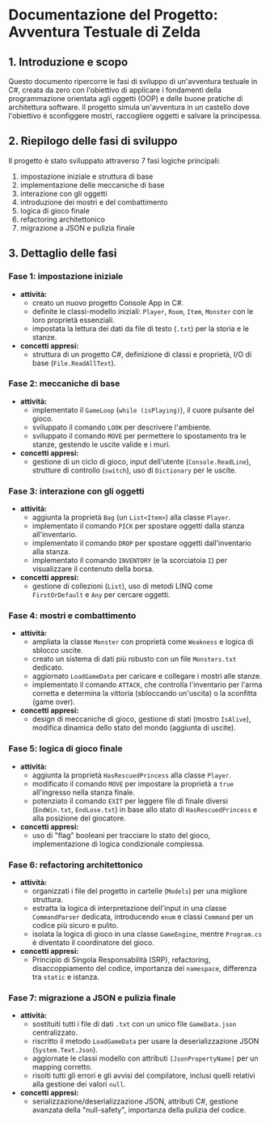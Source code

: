 # Documentazione del Progetto: Avventura Testuale di Zelda

## 1. Introduzione e scopo

Questo documento ripercorre le fasi di sviluppo di un'avventura testuale in C#, creata da zero con l'obiettivo di applicare i fondamenti della programmazione orientata agli oggetti (OOP) e delle buone pratiche di architettura software. Il progetto simula un'avventura in un castello dove l'obiettivo è sconfiggere mostri, raccogliere oggetti e salvare la principessa.

## 2. Riepilogo delle fasi di sviluppo

Il progetto è stato sviluppato attraverso 7 fasi logiche principali:

1.  impostazione iniziale e struttura di base
2.  implementazione delle meccaniche di base
3.  interazione con gli oggetti
4.  introduzione dei mostri e del combattimento
5.  logica di gioco finale
6.  refactoring architettonico
7.  migrazione a JSON e pulizia finale

## 3. Dettaglio delle fasi

### Fase 1: impostazione iniziale
- **attività:**
    - creato un nuovo progetto Console App in C#.
    - definite le classi-modello iniziali: `Player`, `Room`, `Item`, `Monster` con le loro proprietà essenziali.
    - impostata la lettura dei dati da file di testo (`.txt`) per la storia e le stanze.
- **concetti appresi:**
    - struttura di un progetto C#, definizione di classi e proprietà, I/O di base (`File.ReadAllText`).

### Fase 2: meccaniche di base
- **attività:**
    - implementato il `GameLoop` (`while (isPlaying)`), il cuore pulsante del gioco.
    - sviluppato il comando `LOOK` per descrivere l'ambiente.
    - sviluppato il comando `MOVE` per permettere lo spostamento tra le stanze, gestendo le uscite valide e i muri.
- **concetti appresi:**
    - gestione di un ciclo di gioco, input dell'utente (`Console.ReadLine`), strutture di controllo (`switch`), uso di `Dictionary` per le uscite.

### Fase 3: interazione con gli oggetti
- **attività:**
    - aggiunta la proprietà `Bag` (un `List<Item>`) alla classe `Player`.
    - implementato il comando `PICK` per spostare oggetti dalla stanza all'inventario.
    - implementato il comando `DROP` per spostare oggetti dall'inventario alla stanza.
    - implementato il comando `INVENTORY` (e la scorciatoia `I`) per visualizzare il contenuto della borsa.
- **concetti appresi:**
    - gestione di collezioni (`List`), uso di metodi LINQ come `FirstOrDefault` e `Any` per cercare oggetti.

### Fase 4: mostri e combattimento
- **attività:**
    - ampliata la classe `Monster` con proprietà come `Weakness` e logica di sblocco uscite.
    - creato un sistema di dati più robusto con un file `Monsters.txt` dedicato.
    - aggiornato `LoadGameData` per caricare e collegare i mostri alle stanze.
    - implementato il comando `ATTACK`, che controlla l'inventario per l'arma corretta e determina la vittoria (sbloccando un'uscita) o la sconfitta (game over).
- **concetti appresi:**
    - design di meccaniche di gioco, gestione di stati (mostro `IsAlive`), modifica dinamica dello stato del mondo (aggiunta di uscite).

### Fase 5: logica di gioco finale
- **attività:**
    - aggiunta la proprietà `HasRescuedPrincess` alla classe `Player`.
    - modificato il comando `MOVE` per impostare la proprietà a `true` all'ingresso nella stanza finale.
    - potenziato il comando `EXIT` per leggere file di finale diversi (`EndWin.txt`, `EndLose.txt`) in base allo stato di `HasRescuedPrincess` e alla posizione del giocatore.
- **concetti appresi:**
    - uso di "flag" booleani per tracciare lo stato del gioco, implementazione di logica condizionale complessa.

### Fase 6: refactoring architettonico
- **attività:**
    - organizzati i file del progetto in cartelle (`Models`) per una migliore struttura.
    - estratta la logica di interpretazione dell'input in una classe `CommandParser` dedicata, introducendo `enum` e classi `Command` per un codice più sicuro e pulito.
    - isolata la logica di gioco in una classe `GameEngine`, mentre `Program.cs` è diventato il coordinatore del gioco.
- **concetti appresi:**
    - Principio di Singola Responsabilità (SRP), refactoring, disaccoppiamento del codice, importanza dei `namespace`, differenza tra `static` e istanza.

### Fase 7: migrazione a JSON e pulizia finale
- **attività:**
    - sostituiti tutti i file di dati `.txt` con un unico file `GameData.json` centralizzato.
    - riscritto il metodo `LoadGameData` per usare la deserializzazione JSON (`System.Text.Json`).
    - aggiornate le classi modello con attributi `[JsonPropertyName]` per un mapping corretto.
    - risolti tutti gli errori e gli avvisi del compilatore, inclusi quelli relativi alla gestione dei valori `null`.
- **concetti appresi:**
    - serializzazione/deserializzazione JSON, attributi C#, gestione avanzata della "null-safety", importanza della pulizia del codice.